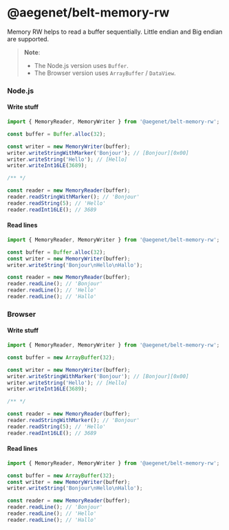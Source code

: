 # @aegenet/belt-memory-rw

Memory RW helps to read a buffer sequentially.
Little endian and Big endian are supported.

> **Note**:
> - The Node.js version uses `Buffer`.
> - The Browser version uses `ArrayBuffer` / `DataView`.

### Node.js
#### Write stuff

```typescript
import { MemoryReader, MemoryWriter } from '@aegenet/belt-memory-rw';

const buffer = Buffer.alloc(32);

const writer = new MemoryWriter(buffer);
writer.writeStringWithMarker('Bonjour'); // [Bonjour][0x00]
writer.writeString('Hello'); // [Hello]
writer.writeInt16LE(3689);

/** */

const reader = new MemoryReader(buffer);
reader.readStringWithMarker(); // 'Bonjour'
reader.readString(5); // 'Hello'
reader.readInt16LE(); // 3689
```

#### Read lines
```typescript
import { MemoryReader, MemoryWriter } from '@aegenet/belt-memory-rw';

const buffer = Buffer.alloc(32);
const writer = new MemoryWriter(buffer);
writer.writeString('Bonjour\nHello\nHallo');

const reader = new MemoryReader(buffer);
reader.readLine(); // 'Bonjour'
reader.readLine(); // 'Hello'
reader.readLine(); // 'Hallo'
```

### Browser
#### Write stuff

```typescript
import { MemoryReader, MemoryWriter } from '@aegenet/belt-memory-rw';

const buffer = new ArrayBuffer(32);

const writer = new MemoryWriter(buffer);
writer.writeStringWithMarker('Bonjour'); // [Bonjour][0x00]
writer.writeString('Hello'); // [Hello]
writer.writeInt16LE(3689);

/** */

const reader = new MemoryReader(buffer);
reader.readStringWithMarker(); // 'Bonjour'
reader.readString(5); // 'Hello'
reader.readInt16LE(); // 3689
```

#### Read lines
```typescript
import { MemoryReader, MemoryWriter } from '@aegenet/belt-memory-rw';

const buffer = new ArrayBuffer(32);
const writer = new MemoryWriter(buffer);
writer.writeString('Bonjour\nHello\nHallo');

const reader = new MemoryReader(buffer);
reader.readLine(); // 'Bonjour'
reader.readLine(); // 'Hello'
reader.readLine(); // 'Hallo'
```